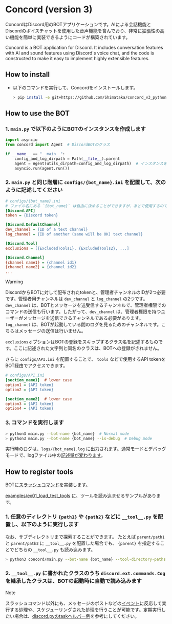 # Concord (version 3)

ConcordはDiscord用のBOTアプリケーションです。AIによる会話機能とDiscordのボイスチャットを使用した音声機能を含んでおり、非常に拡張性の高い機能を簡単に実装できるようにコードが構築されています。

Concord is a BOT application for Discord. It includes conversation features with AI and sound features using Discord's voice chat, and the code is constructed to make it easy to implement highly extensible features.

## How to install

- 以下のコマンドを実行して、Concordをインストールします。

    ```bash
    > pip install -e git+https://github.com/Shimataka/concord_v3_python.git
    ```

## How to use the BOT

### 1. `main.py` で以下のようにBOTのインスタンスを作成します

```python
import asyncio
from concord import Agent  # DiscordBOTのクラス

if __name__ == "__main__":
    config_and_log_dirpath = Path(__file__).parent
    agent = Agent(utils_dirpath=config_and_log_dirpath)  # インスタンスを作成
    asyncio.run(agent.run())
```

### 2. `main.py` と同じ階層に `configs/{bot_name}.ini` を配置して、次のように記述してください

```ini
# configs/{bot_name}.ini
# ファイル名にある `{bot_name}` は自由に決めることができますが、あとで使用するので覚えておいてください。
[Discord.API]
token = {Discord token}

[Discord.DefaultChannel]
dev_channel = {ID of a text channel}
log_channel = {ID of another (same will be OK) text channel}

[Discord.Tool]
exclusions = [{ExcludedTools1}, {ExcludedTools2}, ...]

[Discord.Channel]
{channel name1} = {channel id1}
{channel name2} = {channel id2}
...
```

> [!WARNING]
> DiscordからBOTに対して配布されたtokenと、管理者チャンネルのIDが2つ必要です。管理者用チャンネルは `dev_channel` と `log_channel` の2つです。`dev_channel` は、BOTとメッセージを送受信するチャンネルで、管理者権限でのコマンドの送信も行います。したがって、`dev_channel` は、管理者権限を持つユーザーがメッセージを送信できるチャンネルである必要があります。`log_channel` は、BOTが起動している間のログを見るためのチャンネルです。こちらはメッセージの送信は行いません。

`exclusions`オプションはBOTの登録をスキップするクラス名を記述するものです。ここに記述された文字列と同名のクラスは、BOTへの登録がされません。

さらに `configs/API.ini` を配置することで、 `tools` などで使用するAPI tokenをBOT経由でアクセスできます。

```ini
# configs/API.ini
[section_name1]  # lower case
option1 = {API token}
option2 = {API token}

[section_name2]  # lower case
option3 = {API token}
option4 = {API token}
```

### 3. コマンドを実行します

```bash
> python3 main.py --bot-name {bot_name}  # Normal mode
> python3 main.py --bot-name {bot_name} --is-debug  # Debug mode
```

実行時のログは、`logs/{bot_name}.log` に出力されます。通常モードとデバッグモードで、logファイル中の[記述量が変わります](https://discordpy.readthedocs.io/ja/latest/api.html#discord.utils.setup_logging)。

## How to register tools

BOTに[スラッシュコマンド](https://discordpy.readthedocs.io/ja/latest/ext/commands/commands.html)を実装します。

[examples/ex01_load_test_tools](examples/ex01_load_test_tools) に、ツールを読み込ませるサンプルがあります。

### 1. 任意のディレクトリ `{path1}` や `{path2}` などに `__tool__.py` を配置し、以下のように実行します

なお、サブディレクトリまで探索することができます。
たとえば `parent/path1` と `parent/path2` に `__tool__.py` を配置した場合でも、 `{parent}` を指定することでどちらの `__tool__.py` も読み込みます。

```bash
> python3 concord/main.py --bot-name {bot_name} --tool-directory-paths {path1} {path2} ...
```

### 2. `__tool__.py` に書かれたクラスのうち `discord.ext.commands.Cog` を継承したクラスは、BOTの起動時に自動で読み込みます

> [!NOTE]
> スラッシュコマンド以外にも、メッセージのポストなどの[イベント](https://discordpy.readthedocs.io/ja/latest/api.html#event-reference)に反応して実行する処理や、スケジューリングされた処理を行うことが可能です。定期実行したい場合は、[discord.pyのtaskヘルパー例](https://discordpy.readthedocs.io/ja/latest/ext/tasks/index.html)を参考にしてください。
